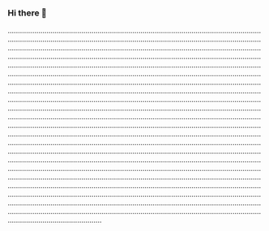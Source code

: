 ### Hi there 👋

......................................................................................................................................................................................................................................................................................................................................................................................................................................................................................................................................................................................................................................................................................................................................................................................................................................................................................................................................................................................................................................................................................................................................................................................................................................................................................................................................................................................................................................................................................................................................................................................................................................................................................................................................................................................................................................................................................................................................................................................................................................................................................................................................................................................................................................................................................................................................................................................................................................................................................................................................................................................................................................................................................................................................................................................................................................................................................